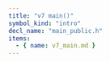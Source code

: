```yaml
---
title: "v7 main()"
symbol_kind: "intro"
decl_name: "main_public.h"
items:
  - { name: v7_main.md }
---
```




